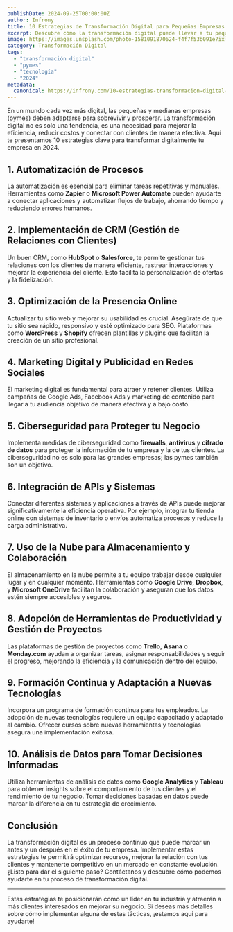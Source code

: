 ```yaml
---
publishDate: 2024-09-25T00:00:00Z
author: Infrony
title: 10 Estrategias de Transformación Digital para Pequeñas Empresas en 2024
excerpt: Descubre cómo la transformación digital puede llevar a tu pequeña empresa al siguiente nivel en 2024 con estrategias prácticas y herramientas esenciales.
image: https://images.unsplash.com/photo-1581091870624-f4f7f53b091e?ixlib=rb-4.0.3&ixid=M3wxMjA3fDB8MHxwaG90by1wYWdlfHx8fGVufDB8fHx8fA%3D%3D&auto=format&fit=crop&w=2070&q=80
category: Transformación Digital
tags:
  - "transformación digital"
  - "pymes"
  - "tecnología"
  - "2024"
metadata:
  canonical: https://infrony.com/10-estrategias-transformacion-digital-2024
---
```


En un mundo cada vez más digital, las pequeñas y medianas empresas (pymes) deben adaptarse para sobrevivir y prosperar. La transformación digital no es solo una tendencia, es una necesidad para mejorar la eficiencia, reducir costos y conectar con clientes de manera efectiva. Aquí te presentamos 10 estrategias clave para transformar digitalmente tu empresa en 2024.

## 1. **Automatización de Procesos**

La automatización es esencial para eliminar tareas repetitivas y manuales. Herramientas como **Zapier** o **Microsoft Power Automate** pueden ayudarte a conectar aplicaciones y automatizar flujos de trabajo, ahorrando tiempo y reduciendo errores humanos.

## 2. **Implementación de CRM (Gestión de Relaciones con Clientes)**

Un buen CRM, como **HubSpot** o **Salesforce**, te permite gestionar tus relaciones con los clientes de manera eficiente, rastrear interacciones y mejorar la experiencia del cliente. Esto facilita la personalización de ofertas y la fidelización.

## 3. **Optimización de la Presencia Online**

Actualizar tu sitio web y mejorar su usabilidad es crucial. Asegúrate de que tu sitio sea rápido, responsivo y esté optimizado para SEO. Plataformas como **WordPress** y **Shopify** ofrecen plantillas y plugins que facilitan la creación de un sitio profesional.

## 4. **Marketing Digital y Publicidad en Redes Sociales**

El marketing digital es fundamental para atraer y retener clientes. Utiliza campañas de Google Ads, Facebook Ads y marketing de contenido para llegar a tu audiencia objetivo de manera efectiva y a bajo costo.

## 5. **Ciberseguridad para Proteger tu Negocio**

Implementa medidas de ciberseguridad como **firewalls**, **antivirus** y **cifrado de datos** para proteger la información de tu empresa y la de tus clientes. La ciberseguridad no es solo para las grandes empresas; las pymes también son un objetivo.

## 6. **Integración de APIs y Sistemas**

Conectar diferentes sistemas y aplicaciones a través de APIs puede mejorar significativamente la eficiencia operativa. Por ejemplo, integrar tu tienda online con sistemas de inventario o envíos automatiza procesos y reduce la carga administrativa.

## 7. **Uso de la Nube para Almacenamiento y Colaboración**

El almacenamiento en la nube permite a tu equipo trabajar desde cualquier lugar y en cualquier momento. Herramientas como **Google Drive**, **Dropbox**, y **Microsoft OneDrive** facilitan la colaboración y aseguran que los datos estén siempre accesibles y seguros.

## 8. **Adopción de Herramientas de Productividad y Gestión de Proyectos**

Las plataformas de gestión de proyectos como **Trello**, **Asana** o **Monday.com** ayudan a organizar tareas, asignar responsabilidades y seguir el progreso, mejorando la eficiencia y la comunicación dentro del equipo.

## 9. **Formación Continua y Adaptación a Nuevas Tecnologías**

Incorpora un programa de formación continua para tus empleados. La adopción de nuevas tecnologías requiere un equipo capacitado y adaptado al cambio. Ofrecer cursos sobre nuevas herramientas y tecnologías asegura una implementación exitosa.

## 10. **Análisis de Datos para Tomar Decisiones Informadas**

Utiliza herramientas de análisis de datos como **Google Analytics** y **Tableau** para obtener insights sobre el comportamiento de tus clientes y el rendimiento de tu negocio. Tomar decisiones basadas en datos puede marcar la diferencia en tu estrategia de crecimiento.

## **Conclusión**

La transformación digital es un proceso continuo que puede marcar un antes y un después en el éxito de tu empresa. Implementar estas estrategias te permitirá optimizar recursos, mejorar la relación con tus clientes y mantenerte competitivo en un mercado en constante evolución. ¿Listo para dar el siguiente paso? Contáctanos y descubre cómo podemos ayudarte en tu proceso de transformación digital.

---

Estas estrategias te posicionarán como un líder en tu industria y atraerán a más clientes interesados en mejorar su negocio. Si deseas más detalles sobre cómo implementar alguna de estas tácticas, ¡estamos aquí para ayudarte!
